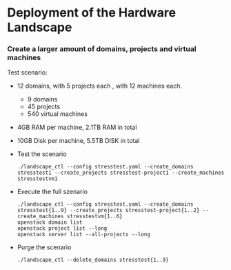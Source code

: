 # Deployment of the Hardware Landscape

### Create a larger amount of domains, projects and virtual machines

Test scenario:
  * 12 domains, with 5 projects each , with 12 machines each.
    * 9 domains
    * 45 projects
    * 540 virtual machines
  * 4GB RAM per machine, 2.1TB RAM in total
  * 10GB Disk per machine, 5.5TB DISK in total

* Test the scenario
  ```
  ./landscape_ctl --config stresstest.yaml --create_domains stresstest1 --create_projects stresstest-project1 --create_machines stresstestvm1
  ```
* Execute the full szenario
  ```
  ./landscape_ctl --config stresstest.yaml --create_domains stresstest{1..9} --create_projects stresstest-project{1..2} --create_machines stresstestvm{1..6}
  openstack domain list
  openstack project list --long
  openstack server list --all-projects --long
  ```

* Purge the scenario
  ```
  ./landscape_ctl --delete_domains stresstest{1..9}
  ```

